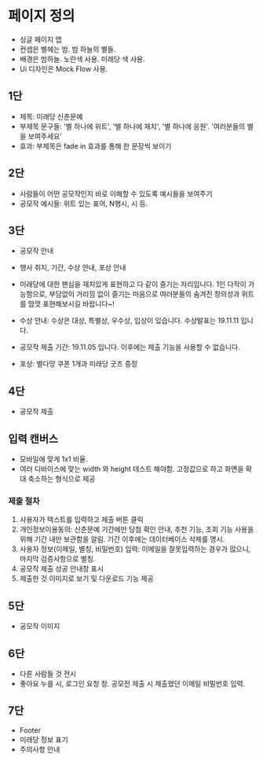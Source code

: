 # 페이지 정의
- 싱글 페이지 앱
- 컨셉은 별헤는 밤. 밤 하늘의 별들.
- 배경은 밤하늘. 노란색 사용. 미래당 색 사용.
- Ui 디자인은 Mock Flow 사용.

## 1단
- 제목: 미래당 신춘문예
- 부제목 문구들: '별 하나에 위트', '별 하나에 재치', '별 하나에 응원'. '여러분들의 별을 보여주세요'
- 효과: 부제목은 fade in 효과를 통해 한 문장씩 보이기

## 2단
- 사람들이 어떤 공모작인지 바로 이해할 수 있도록 예시들을 보여주기
- 공모작 예시들: 위트 있는 표어, N행시, 시 등.

## 3단
- 공모작 안내
- 행사 취지, 기간, 수상 안내, 포상 안내

- 미래당에 대한 팬심을 재치있게 표현하고 다 같이 즐기는 자리입니다. 1인 다작이 가능함으로, 부담없이 거리낌 없이 즐기는 마음으로 여러분들의 숨겨진 창의성과 위트를 맘껏 표현해보시길 바랍니다~!
- 수상 안내: 수상은 대상, 특별상, 우수상, 입상이 있습니다. 수상발표는 19.11.11 입니다.
- 공모작 제출 기간: 19.11.05 입니다. 이후에는 제출 기능을 사용할 수 없습니다.
- 포상: 별다망 쿠폰 1개과 미래당 굿즈 증정


## 4단
- 공모작 제출

## 입력 캔버스 
- 모바일에 맞게 1x1 비율.
- 여러 디바이스에 맞는 width 와 height 테스트 해야함. 고정값으로 하고 화면을 확대 축소하는 형식으로 제공

### 제출 절차
1. 사용자가 텍스트를 입력하고 제출 버튼 클릭
1. 개인정보이용동의: 신춘문예 기간에만 당첨 확인 안내, 추천 기능, 조회 기능 사용을 위해 기간 내만 보관함을 알림. 기간 이후에는 데이터베이스 삭제를 명시.
1. 사용자 정보(이메일, 별칭, 비밀번호) 입력: 이메일을 잘못입력하는 경우가 많으니, 마지막 검증사항으로 별칭.
1. 공모작 제출 성공 안내창 표시
1. 제출한 것 이미지로 보기 및 다운로드 기능 제공

## 5단 
- 공모작 이미지

## 6단
- 다른 사람들 것 전시
- 좋아요 누를 시, 로그인 요청 창. 공모전 제출 시 제출했던 이메일 비밀번호 입력.

## 7단
- Footer
- 미래당 정보 표기
- 주의사항 안내
